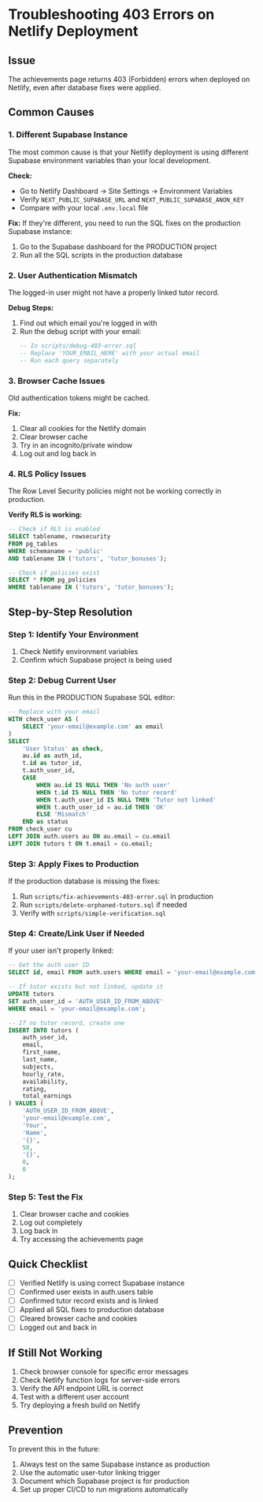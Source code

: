 # Troubleshooting 403 Errors on Netlify Deployment

## Issue
The achievements page returns 403 (Forbidden) errors when deployed on Netlify, even after database fixes were applied.

## Common Causes

### 1. Different Supabase Instance
The most common cause is that your Netlify deployment is using different Supabase environment variables than your local development.

**Check:**
- Go to Netlify Dashboard → Site Settings → Environment Variables
- Verify `NEXT_PUBLIC_SUPABASE_URL` and `NEXT_PUBLIC_SUPABASE_ANON_KEY`
- Compare with your local `.env.local` file

**Fix:**
If they're different, you need to run the SQL fixes on the production Supabase instance:
1. Go to the Supabase dashboard for the PRODUCTION project
2. Run all the SQL scripts in the production database

### 2. User Authentication Mismatch
The logged-in user might not have a properly linked tutor record.

**Debug Steps:**
1. Find out which email you're logged in with
2. Run the debug script with your email:
   ```sql
   -- In scripts/debug-403-error.sql
   -- Replace 'YOUR_EMAIL_HERE' with your actual email
   -- Run each query separately
   ```

### 3. Browser Cache Issues
Old authentication tokens might be cached.

**Fix:**
1. Clear all cookies for the Netlify domain
2. Clear browser cache
3. Try in an incognito/private window
4. Log out and log back in

### 4. RLS Policy Issues
The Row Level Security policies might not be working correctly in production.

**Verify RLS is working:**
```sql
-- Check if RLS is enabled
SELECT tablename, rowsecurity 
FROM pg_tables 
WHERE schemaname = 'public' 
AND tablename IN ('tutors', 'tutor_bonuses');

-- Check if policies exist
SELECT * FROM pg_policies 
WHERE tablename IN ('tutors', 'tutor_bonuses');
```

## Step-by-Step Resolution

### Step 1: Identify Your Environment
1. Check Netlify environment variables
2. Confirm which Supabase project is being used

### Step 2: Debug Current User
Run this in the PRODUCTION Supabase SQL editor:
```sql
-- Replace with your email
WITH check_user AS (
    SELECT 'your-email@example.com' as email
)
SELECT 
    'User Status' as check,
    au.id as auth_id,
    t.id as tutor_id,
    t.auth_user_id,
    CASE 
        WHEN au.id IS NULL THEN 'No auth user'
        WHEN t.id IS NULL THEN 'No tutor record'
        WHEN t.auth_user_id IS NULL THEN 'Tutor not linked'
        WHEN t.auth_user_id = au.id THEN 'OK'
        ELSE 'Mismatch'
    END as status
FROM check_user cu
LEFT JOIN auth.users au ON au.email = cu.email
LEFT JOIN tutors t ON t.email = cu.email;
```

### Step 3: Apply Fixes to Production
If the production database is missing the fixes:
1. Run `scripts/fix-achievements-403-error.sql` in production
2. Run `scripts/delete-orphaned-tutors.sql` if needed
3. Verify with `scripts/simple-verification.sql`

### Step 4: Create/Link User if Needed
If your user isn't properly linked:
```sql
-- Get the auth user ID
SELECT id, email FROM auth.users WHERE email = 'your-email@example.com';

-- If tutor exists but not linked, update it
UPDATE tutors 
SET auth_user_id = 'AUTH_USER_ID_FROM_ABOVE'
WHERE email = 'your-email@example.com';

-- If no tutor record, create one
INSERT INTO tutors (
    auth_user_id,
    email,
    first_name,
    last_name,
    subjects,
    hourly_rate,
    availability,
    rating,
    total_earnings
) VALUES (
    'AUTH_USER_ID_FROM_ABOVE',
    'your-email@example.com',
    'Your',
    'Name',
    '{}',
    50,
    '{}',
    0,
    0
);
```

### Step 5: Test the Fix
1. Clear browser cache and cookies
2. Log out completely
3. Log back in
4. Try accessing the achievements page

## Quick Checklist
- [ ] Verified Netlify is using correct Supabase instance
- [ ] Confirmed user exists in auth.users table
- [ ] Confirmed tutor record exists and is linked
- [ ] Applied all SQL fixes to production database
- [ ] Cleared browser cache and cookies
- [ ] Logged out and back in

## If Still Not Working
1. Check browser console for specific error messages
2. Check Netlify function logs for server-side errors
3. Verify the API endpoint URL is correct
4. Test with a different user account
5. Try deploying a fresh build on Netlify

## Prevention
To prevent this in the future:
1. Always test on the same Supabase instance as production
2. Use the automatic user-tutor linking trigger
3. Document which Supabase project is for production
4. Set up proper CI/CD to run migrations automatically 